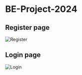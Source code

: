 # BE-Project-2024

## Register page
![Register](https://github.com/yashgokakkar99/BE-Project-2024/assets/87797220/679dd1cb-cfdc-4c9f-a793-eb5dc37c1700)

## Login page
![Login](https://github.com/yashgokakkar99/BE-Project-2024/assets/87797220/7a4efa1a-1426-459e-85c0-a5053d495c7d)


